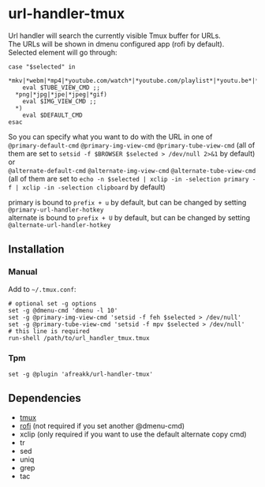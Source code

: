 # url-handler-tmux

Url handler will search the currently visible Tmux buffer for URLs.  
The URLs will be shown in dmenu configured app (rofi by default).  
Selected element will go through:  
```
case "$selected" in
  *mkv|*webm|*mp4|*youtube.com/watch*|*youtube.com/playlist*|*youtu.be*|*hooktube.com*|*bitchute.com*|*videos.lukesmith.xyz*)
    eval $TUBE_VIEW_CMD ;;
  *png|*jpg|*jpe|*jpeg|*gif)
    eval $IMG_VIEW_CMD ;;
  *)
    eval $DEFAULT_CMD
esac
```
So you can specify what you want to do with the URL in one of  
`@primary-default-cmd` `@primary-img-view-cmd` `@primary-tube-view-cmd` (all of them are set to `setsid -f $BROWSER $selected > /dev/null 2>&1` by default)  
or  
`@alternate-default-cmd` `@alternate-img-view-cmd` `@alternate-tube-view-cmd` (all of them are set to `echo -n $selected | xclip -in -selection primary -f | xclip -in -selection clipboard` by default)  

primary is bound to `prefix + u` by default, but can be changed by setting `@primary-url-handler-hotkey`  
alternate is bound to `prefix + U` by default, but can be changed by setting `@alternate-url-handler-hotkey`  

## Installation

### Manual
Add to `~/.tmux.conf`:
```
# optional set -g options
set -g @dmenu-cmd 'dmenu -l 10'
set -g @primary-img-view-cmd 'setsid -f feh $selected > /dev/null'
set -g @primary-tube-view-cmd 'setsid -f mpv $selected > /dev/null'
# this line is required
run-shell /path/to/url_handler_tmux.tmux
```
### Tpm
```
set -g @plugin 'afreakk/url-handler-tmux'
```

## Dependencies

- [tmux](https://github.com/tmux/tmux)
- [rofi](https://github.com/davatorium/rofi) (not required if you set another @dmenu-cmd)
- xclip (only required if you want to use the default alternate copy cmd)
- tr
- sed
- uniq
- grep
- tac
